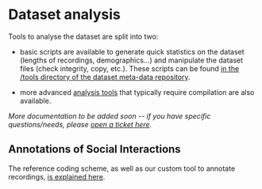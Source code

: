 Dataset analysis
================

Tools to analyse the dataset are split into two:

- basic scripts are available to generate quick statistics on the dataset
  (lengths of recordings, demographics...) and manipulate the dataset files
  (check integrity, copy, etc.). These scripts can be found [in the /tools
  directory of the dataset meta-data
  repository](https://github.com/freeplay-sandbox/dataset/).

- more advanced [analysis tools](https://github.com/freeplay-sandbox/analysis)
  that typically require compilation are also available.

*More documentation to be added soon -- if you have specific questions/needs,
please [open a ticket here](https://github.com/freeplay-sandbox/analysis/issues).*

Annotations of Social Interactions
----------------------------------

The reference coding scheme, as well as our custom tool to annotate recordings,
[is explained here](coding-scheme).


